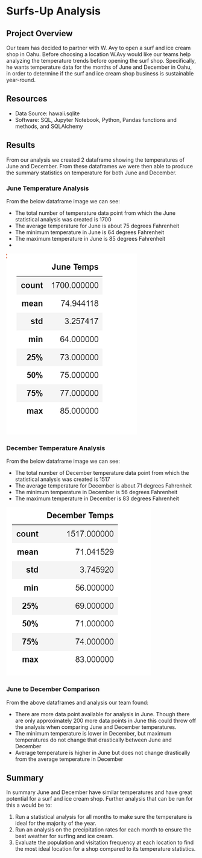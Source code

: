 # Surfs-Up Analysis
## Project Overview
Our team has decided to partner with W. Avy to open a surf and ice cream shop in Oahu. Before choosing a location W.Avy would like our teams help analyzing the temperature trends before opening the surf shop. Specifically, he wants temperature data for the months of June and December in Oahu, in order to determine if the surf and ice cream shop business is sustainable year-round.
## Resources
- Data Source: hawaii.sqlite
- Software: SQL, Jupyter Notebook, Python, Pandas functions and methods, and SQLAlchemy
## Results 
From our analysis we created 2 dataframe showing the temperatures of June and December. From these dataframes we were then able to produce the summary statistics on temperature for both June and December. 
### June Temperature Analysis
From the below dataframe image we can see:
-	The total number of temperature data point from which the June statistical analysis was created is 1700
-	The average temperature for June is about 75 degrees Fahrenheit 
-	The minimum temperature in June is 64 degrees Fahrenheit
-	The maximum temperature in June is 85 degrees Fahrenheit
-
![ June_temps.PNG]( https://github.com/lmacera/surfs_up/blob/main/June_temps.PNG )

### December Temperature Analysis
From the below dataframe image we can see:
-	The total number of December temperature data point from which the statistical analysis was created is 1517
-	The average temperature for December is about 71 degrees Fahrenheit 
-	The minimum temperature in December is 56 degrees Fahrenheit
-	The maximum temperature in December is 83 degrees Fahrenheit

![ December_temps.PNG]( https://github.com/lmacera/surfs_up/blob/main/December_temps.PNG  )

### June to December Comparison
From the above dataframes and analysis our team found:
-	There are more data point available for analysis in June. Though there are only approximately 200 more data points in June this could throw off the analysis when comparing June and December temperatures.
-	The minimum temperature is lower in December, but maximum temperatures do not change that drastically between June and December
-	Average temperature is higher in June but does not change drastically from the average temperature in December 


## Summary

In summary June and December have similar temperatures and have great potential for a surf and ice cream shop. Further analysis that can be run for this a would be to:
1.	Run a statistical analysis for all months to make sure the temperature is ideal for the majority of the year.
2.	Run an analysis on the precipitation rates for each month to ensure the best weather for surfing and ice cream.
3.	Evaluate the population and visitation frequency at each location to find the most ideal location for a shop compared to its temperature statistics.
 

